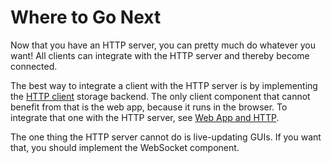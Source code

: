 # Where to Go Next

Now that you have an HTTP server, you can pretty much do whatever you want!
All clients can integrate with the HTTP server and thereby become connected.

The best way to integrate a client with the HTTP server is by implementing the [HTTP client](../http_client.md) storage backend.
The only client component that cannot benefit from that is the web app, because it runs in the browser.
To integrate that one with the HTTP server, see [Web App and HTTP](../web_app_http.md).

The one thing the HTTP server cannot do is live-updating GUIs.
If you want that, you should implement the WebSocket component.
